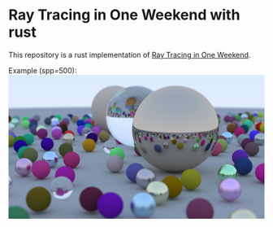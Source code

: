 # Ray Tracing in One Weekend with rust

This repository is a rust implementation of 
[Ray Tracing in One Weekend](https://raytracing.github.io/books/RayTracingInOneWeekend.html).

Example (spp=500):
![](./images/random-scene.jpg)
